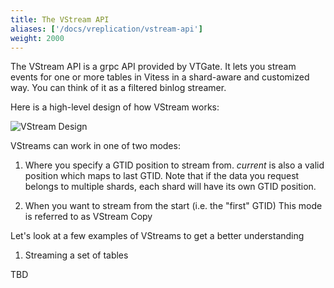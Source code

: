 ```yaml
---
title: The VStream API
aliases: ['/docs/vreplication/vstream-api']
weight: 2000
---
```


The VStream API is a grpc API provided by VTGate. It lets you stream events for one or more
tables in Vitess in a shard-aware and customized way. You can think of it as a filtered binlog streamer.

Here is a high-level design of how VStream works:

![VStream Design](../img/VStream.svg)

VStreams can work in one of two modes:

1. Where you specify a GTID position to stream from.
*current* is also a valid position
which maps to last GTID. Note that if the data you request belongs to multiple shards, each
shard will have its own GTID position.

2. When you want to stream from the start (i.e. the "first" GTID)
This mode is referred to as VStream Copy

Let's look at a few examples of VStreams to get a better understanding

1. Streaming a set of tables

TBD
